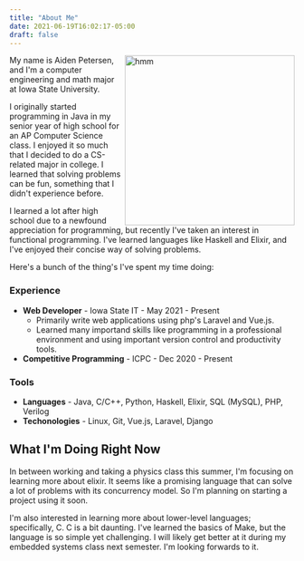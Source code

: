 ```yaml
---
title: "About Me"
date: 2021-06-19T16:02:17-05:00
draft: false
---
```

<img src="/me.jpeg" alt="hmm" align="right" width="300"/>

My name is Aiden Petersen, and I'm a computer engineering and math major at Iowa State University.

I originally started programming in Java in my senior year of high school for an AP Computer Science class.
I enjoyed it so much that I decided to do a CS-related major in college. I learned that solving problems
can be fun, something that I didn't experience before.

I learned a lot after high school due to a newfound appreciation for programming, but recently I've taken an interest
in functional programming. I've learned languages like Haskell and Elixir, and I've enjoyed their concise way of solving
problems.

Here's a bunch of the thing's I've spent my time doing:

### Experience
 - **Web Developer** - Iowa State IT - May 2021 - Present
   - Primarily write web applications using php's Laravel and Vue.js.
   - Learned many importand skills like programming in a professional 
     environment and using important version control and productivity tools.
 - **Competitive Programming** - ICPC - Dec 2020 - Present

### Tools
 - **Languages** - Java, C/C++, Python, Haskell, Elixir, SQL (MySQL), PHP, Verilog
 - **Techonologies** - Linux, Git, Vue.js, Laravel, Django

## What I'm Doing Right Now

In between working and taking a physics class this summer, I'm focusing on learning more about elixir. It seems like a
promising language that can solve a lot of problems with its concurrency model. So I'm planning on starting a project using it soon.

I'm also interested in learning more about lower-level languages; specifically, C. C is a bit daunting. I've learned the basics of Make, but the language is so simple yet challenging. I will likely get better at it during my embedded systems class next
semester. I'm looking forwards to it.

